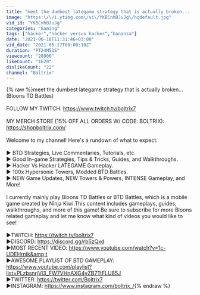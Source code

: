 ```yaml
---
title: "meet the dumbest lategame strategy that is actually broken... (Bloons TD Battles)"
image: "https:\/\/i.ytimg.com\/vi\/YKBCnhBJuJg\/hqdefault.jpg"
vid_id: "YKBCnhBJuJg"
categories: "Gaming"
tags: ["hacker","hacker versus hacker","bananza"]
date: "2021-06-18T11:31:46+03:00"
vid_date: "2021-06-17T08:00:10Z"
duration: "PT24M51S"
viewcount: "28906"
likeCount: "1620"
dislikeCount: "22"
channel: "Boltrix"
---
```

{% raw %}meet the dumbest lategame strategy that is actually broken... (Bloons TD Battles)<br /><br />FOLLOW MY TWITCH: <a rel="nofollow" target="blank" href="https://www.twitch.tv/boltrix7​​​​​​​">https://www.twitch.tv/boltrix7​​​​​​​</a><br /><br />MY MERCH STORE (15% OFF ALL ORDERS W/ CODE: BOLTRIX): <a rel="nofollow" target="blank" href="https://shopboltrix.com/">https://shopboltrix.com/</a><br /><br />Welcome to my channel! Here's a rundown of what to expect:<br /><br />► BTD Strategies, Live Commentaries, Tutorials, etc.<br />► Good In-game Strategies, Tips &amp; Tricks, Guides, and Walkthroughs.<br />► Hacker Vs Hacker LATEGAME Gameplay.<br />► 100x Hypersonic Towers, Modded BTD Battles.<br />► NEW Game Updates, NEW Towers &amp; Powers, INTENSE Gameplay, and More!<br /><br />I currently mainly play Bloons TD Battles or BTD Battles, which is a mobile game created by Ninja Kiwi.This content includes gameplays, guides, walkthroughs, and more of this game! Be sure to subscribe for more Bloons related gameplay and let me know what kind of videos you would like to see!<br /><br />▶︎TWITCH: <a rel="nofollow" target="blank" href="https://twitch.tv/boltrix7">https://twitch.tv/boltrix7</a><br />▶︎DISCORD: <a rel="nofollow" target="blank" href="https://discord.gg/rb5zQxd">https://discord.gg/rb5zQxd</a><br />▶︎MOST RECENT VIDEO: <a rel="nofollow" target="blank" href="https://www.youtube.com/watch?v=1c-UDEHrnik&amp;t">https://www.youtube.com/watch?v=1c-UDEHrnik&amp;t</a><br />▶︎AWESOME PLAYLIST OF BTD GAMEPLAY: <a rel="nofollow" target="blank" href="https://www.youtube.com/playlist?list=PLzbsnrjVi3_FW7VHnAXG4yZB7TtFLU85J">https://www.youtube.com/playlist?list=PLzbsnrjVi3_FW7VHnAXG4yZB7TtFLU85J</a><br />▶︎TWITTER: <a rel="nofollow" target="blank" href="https://twitter.com/Boltrix7">https://twitter.com/Boltrix7</a><br />▶︎INSTAGRAM: <a rel="nofollow" target="blank" href="https://www.instagram.com/boltrix_/">https://www.instagram.com/boltrix_/</a>{% endraw %}
